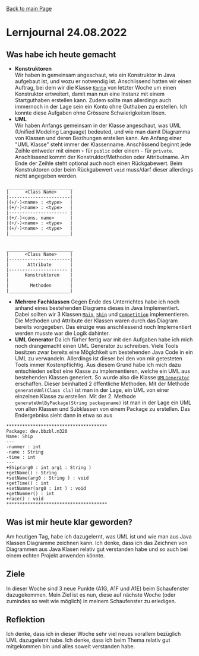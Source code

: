 [Back to main Page](./../../README.md)

# Lernjournal 24.08.2022

## Was habe ich heute gemacht
- **Konstruktoren**<br/>
Wir haben in gemeinsam angeschaut, wie ein Konstruktor in Java aufgebaut ist, und wozu er notwendig ist. Anschlissend hatten wir einen Auftrag, bei dem wir die Klasse [`Konto`](./../17.08.2022/resources/index.md#konto) von letzter Woche um einen Konstruktor ertweitert, damit man nun eine Instanz mit einem Startguthaben erstellen kann. Zudem sollte man allerdings auch immernoch in der Lage sein ein Konto ohne Guthaben zu erstellen. Ich konnte diese Aufgaben ohne Grössere Schwierigkeiten lösen.
- **UML**<br/>
Wir haben Anfangs gemeinsam in der Klasse angeschaut, was UML (Unified Modeling Language) bedeuted, und wie man damit Diagramma von Klassen und deren Bezihungen erstellen kann. Am Anfang einer "UML Klasse" steht immer der Klassenname. Anschlissend beginnt jede Zeihle entweder mit einem `+` für `public` oder einem `-` für `private`. Anschlissend kommt der Konstruktor/Methoden oder Attributname. Am Ende der Zeihle steht optional auch noch einen Rückgabewert. Beim Konstruktoren oder beim Rückgabewert `void` muss/darf dieser allerdings nicht angegeben werden. 

```
_________________________ 
|      <Class Name>     |
|-----------------------|
|(+/-)<name> : <type>   |
|(+/-)<name> : <type>   |
|---------------------- |
|(+/-)<cons. name>      |
|(+/-)<name> : <type>   | 
|(+/-)<name> : <type>   |
|_______________________|


_________________________
|      <Class Name>     |
|-----------------------|
|       Attribute       |
|---------------------- |
|      Konstruktoren    |
|                       | 
|        Methoden       |
|_______________________|
```
- **Mehrere Fachklassen**
Gegen Ende des Unterrichtes habe ich noch anhand eines bestehenden Diagrams dieses in Java Implementiert. Dabei sollten wir 3 Klassen [`Main`](./resources/index.md#main), [`Ship`](./resources/index.md#ship) und [`Competition`](./resources/index.md#competition) implementieren. Die Methoden und Attribute der Klassen waren durch das Diagram bereits vorgegeben. Das einzige was anschliessend noch Implementiert werden musste war die Logik dahinter. 
- **UML Generator**
Da ich fürher fertig war mit den Aufgaben habe ich mich noch drangemacht einen UML Generator zu schreiben. Viele Tools besitzen zwar bereits eine Möglchkeit um bestehenden Java Code in ein UML zu verwandeln. Allerdings ist dieser bei den von mir getesteten Tools immer Kostenpflichtig. Aus diesem Grund habe ich mich dazu entschieden selbst eine Klasse zu implementieren, welche ein UML aus bestehenden Klassen generiert. So wurde also die Klasse [`UMLGenerator`](./resources/index.md#uml-generator) erschaffen. Dieser beinhalted 2 öffentliche Methoden. Mit der Methode `generateUml(Class cls)` ist man in der Lage, ein UML von einer einzelnen Klasse zu erstellen. Mit der 2. Methode `generateUmlByPackage(String packagename)` ist man in der Lage ein UML von allen Klassen und Subklassen von einem Package zu erstellen. Das Endergebniss sieht dann in etwa so aus
```
**************************************
Package: dev.bbzbl.m320
Name: Ship
---
-nummer : int
-name : String
-time : int
---
+Ship(arg0 : int arg1 : String )
+getName() : String
+setName(arg0 : String ) : void
+getTime() : int
+setNummer(arg0 : int ) : void
+getNummer() : int
+race() : void
**************************************
```
## Was ist mir heute klar geworden?
Am heutigen Tag, habe ich dazugelernt, was UML ist und wie man aus Java Klassen Diagramme zeichnen kann. Ich denke, dass ich das Zeichnen von Diagrammen aus Java Klasen relativ gut verstanden habe und so auch bei einem echten Projekt anwenden könnte. 

## Ziele
In dieser Woche sind 3 neue Punkte (A1G, A1F und A1E) beim Schaufenster dazugekommen. Mein Ziel ist es nun, diese auf nächste Woche (oder zumindes so weit wie möglich) in meinem Schaufenster zu erledigen. 

## Reflektion
Ich denke, dass ich in dieser Woche sehr viel neues vorallem bezüglich UML dazugelernt habe. Ich denke, dass ich beim Thema relativ gut mitgekommen bin und alles soweit verstanden habe.
